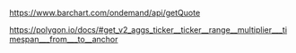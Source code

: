 https://www.barchart.com/ondemand/api/getQuote

https://polygon.io/docs/#get_v2_aggs_ticker__ticker__range__multiplier___timespan___from___to__anchor
